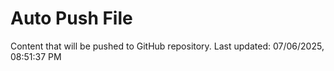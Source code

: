 # Auto Push File

Content that will be pushed to GitHub repository.
Last updated: 07/06/2025, 08:51:37 PM